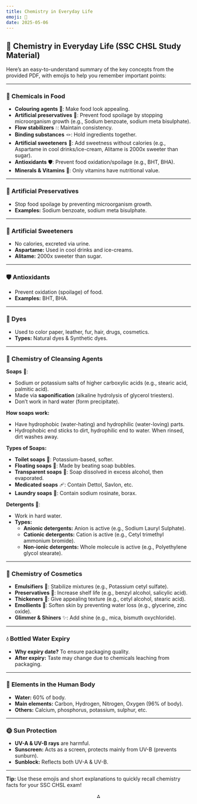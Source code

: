 ```yaml
---
title: Chemistry in Everyday Life
emoji: 🧪
date: 2025-05-06
---
```


## 🧪 Chemistry in Everyday Life (SSC CHSL Study Material)

Here’s an easy-to-understand summary of the key concepts from the provided PDF, with emojis to help you remember important points:

---

### 🍔 Chemicals in Food

- **Colouring agents** 🎨: Make food look appealing.
- **Artificial preservatives** 🧴: Prevent food spoilage by stopping microorganism growth (e.g., Sodium benzoate, sodium meta bisulphate).
- **Flow stabilizers** 💧: Maintain consistency.
- **Binding substances** 🪢: Hold ingredients together.
- **Artificial sweeteners** 🍬: Add sweetness without calories (e.g., Aspartame in cool drinks/ice-cream, Alitame is 2000x sweeter than sugar).
- **Antioxidants** 🛡️: Prevent food oxidation/spoilage (e.g., BHT, BHA).
- **Minerals \& Vitamins** 💊: Only vitamins have nutritional value.

---

### 🧴 Artificial Preservatives

- Stop food spoilage by preventing microorganism growth.
- **Examples:** Sodium benzoate, sodium meta bisulphate.

---

### 🍭 Artificial Sweeteners

- No calories, excreted via urine.
- **Aspartame:** Used in cool drinks and ice-creams.
- **Alitame:** 2000x sweeter than sugar.

---

### 🛡️ Antioxidants

- Prevent oxidation (spoilage) of food.
- **Examples:** BHT, BHA.

---

### 🎨 Dyes

- Used to color paper, leather, fur, hair, drugs, cosmetics.
- **Types:** Natural dyes \& Synthetic dyes.

---

### 🧼 Chemistry of Cleansing Agents

**Soaps** 🧼:

- Sodium or potassium salts of higher carboxylic acids (e.g., stearic acid, palmitic acid).
- Made via **saponification** (alkaline hydrolysis of glycerol triesters).
- Don’t work in hard water (form precipitate).

**How soaps work:**

- Have hydrophobic (water-hating) and hydrophilic (water-loving) parts.
- Hydrophobic end sticks to dirt, hydrophilic end to water. When rinsed, dirt washes away.

**Types of Soaps:**

- **Toilet soaps** 🚽: Potassium-based, softer.
- **Floating soaps** 🫧: Made by beating soap bubbles.
- **Transparent soaps** 🫙: Soap dissolved in excess alcohol, then evaporated.
- **Medicated soaps** 🩹: Contain Dettol, Savlon, etc.
- **Laundry soaps** 🧺: Contain sodium rosinate, borax.

**Detergents** 🧴:

- Work in hard water.
- **Types:**
    - **Anionic detergents:** Anion is active (e.g., Sodium Lauryl Sulphate).
    - **Cationic detergents:** Cation is active (e.g., Cetyl trimethyl ammonium bromide).
    - **Non-ionic detergents:** Whole molecule is active (e.g., Polyethylene glycol stearate).

---

### 💄 Chemistry of Cosmetics

- **Emulsifiers** 🥄: Stabilize mixtures (e.g., Potassium cetyl sulfate).
- **Preservatives** 🧴: Increase shelf life (e.g., benzyl alcohol, salicylic acid).
- **Thickeners** 🧈: Give appealing texture (e.g., cetyl alcohol, stearic acid).
- **Emollients** 🧴: Soften skin by preventing water loss (e.g., glycerine, zinc oxide).
- **Glimmer \& Shiners** ✨: Add shine (e.g., mica, bismuth oxychloride).

---

### 💧 Bottled Water Expiry

- **Why expiry date?** To ensure packaging quality.
- **After expiry:** Taste may change due to chemicals leaching from packaging.

---

### 🧬 Elements in the Human Body

- **Water:** 60% of body.
- **Main elements:** Carbon, Hydrogen, Nitrogen, Oxygen (96% of body).
- **Others:** Calcium, phosphorus, potassium, sulphur, etc.

---

### 🌞 Sun Protection

- **UV-A \& UV-B rays** are harmful.
- **Sunscreen:** Acts as a screen, protects mainly from UV-B (prevents sunburn).
- **Sunblock:** Reflects both UV-A \& UV-B.

---

**Tip:** Use these emojis and short explanations to quickly recall chemistry facts for your SSC CHSL exam!

<div style="text-align: center">⁂</div>

[^1]: Chemistry-in-Everyday.pdf

